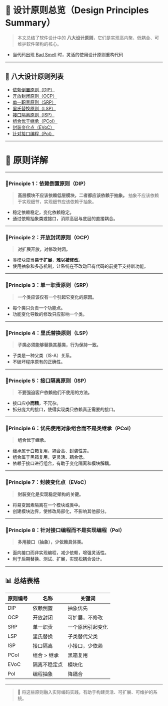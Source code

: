# 🌟 设计原则总览（Design Principles Summary）

> 本文总结了软件设计中的 **八大设计原则**，它们是实现高内聚、低耦合、可维护软件架构的核心。 
- 当代码出现 [Bad Smell](test/notes/refactor-bad-smell.md) 时，灵活的使用设计原则重构代码

---

## 🧾 八大设计原则列表

- [依赖倒置原则（DIP）](#principle-1依赖倒置原则dip)
- [开放封闭原则（OCP）](#principle-2开放封闭原则ocp)
- [单一职责原则（SRP）](#principle-3单一职责原则srp)
- [里氏替换原则（LSP）](#principle-4里氏替换原则lsp)
- [接口隔离原则（ISP）](#principle-5接口隔离原则isp)
- [组合优于继承（PCoI）](#principle-6优先使用对象组合而不是类继承PCoI)
- [封装变化点（EVoC）](#principle-7封装变化点EVoC)
- [针对接口编程（PoI）](#principle-8针对接口编程而不是实现编程PoI)

---

# 🎯 原则详解

---

### 📌Principle 1：依赖倒置原则（DIP）

> **高层模块不应该依赖低层模块，二者都应该依赖于抽象。**
> 抽象不应该依赖于实现细节，实现细节应该依赖于抽象。

- 稳定依赖稳定，变化依赖稳定。
- 通过依赖抽象类或接口，消除高层与底层的直接耦合。

---

### 📌Principle 2：开放封闭原则（OCP）

> **对扩展开放，对修改封闭。**

- 类模块应当**易于扩展**，**难以被修改**。
- 使用抽象和多态机制，让系统在不改动已有代码的前提下支持新功能。

---

### 📌Principle 3：单一职责原则（SRP）

> **一个类应该仅有一个引起它变化的原因。**

- 每个类只负责一个功能点。
- 功能变化导致的修改只应影响一个类。

---

### 📌Principle 4：里氏替换原则（LSP）

> **子类必须能够替换其基类，行为保持一致。**

- 子类是一种父类（IS-A）关系。
- 不破坏程序原有的正确性。

---

### 📌Principle 5：接口隔离原则（ISP）

> **不要强迫客户依赖他们不使用的方法。**

- 接口应**小而精**，不冗杂。
- 拆分庞大的接口，使得实现类只依赖真正需要的接口。

---

### 📌Principle 6：优先使用对象组合而不是类继承（PCoI）

> **组合优于继承。**

- 继承属于白箱复用，耦合高、封装性差。
- 组合属于黑箱复用，更灵活、耦合低。
- 依赖于接口进行组合，有助于变化隔离和模块解耦。

---

### 📌Principle 7：封装变化点（EVoC）

> **封装变化是实现稳定架构的关键。**

- 将易变因素隔离在一个模块或类中。
- 创建模块边界，使修改局部化，不影响其他部分。

---

### 📌Principle 8：针对接口编程而不是实现编程（PoI）

> **多用接口（抽象），少依赖具体类。**

- 面向接口而非实现编程，减少依赖，增强灵活性。
- 利于后期替换、测试、扩展，实现松耦合设计。

---

## 📊 总结表格

| 原则编号 | 名称         | 关键词          |
|------|--------------|-----------------|
| DIP  | 依赖倒置     | 抽象优先        |
| OCP  | 开放封闭     | 可扩展，不修改   |
| SRP  | 单一职责     | 一个原因引起变化 |
| LSP  | 里氏替换     | 子类替代父类     |
| ISP  | 接口隔离     | 小接口，少依赖   |
| PCoI | 组合 > 继承  | 黑箱复用         |
| EVoC | 隔离不稳定点 | 模块化           |
| PoI  | 编程抽象     | 降耦合           |

---

> 🧩 将这些原则融入实际编码实践，有助于构建灵活、可扩展、可维护的系统。